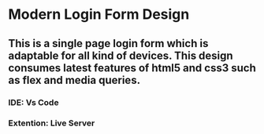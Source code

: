# Modern Login Form Design
## This is a single page login form which is adaptable for all kind of devices. This design consumes latest features of html5 and css3 such as flex and media queries.


### IDE: Vs Code
### Extention: Live Server

